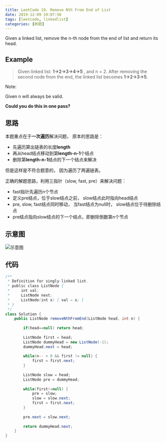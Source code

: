 ```yaml
---
title: LeetCode 19. Remove Nth From End of List
date: 2019-12-09 19:07:58
tags: [leetcode, linkedlist]
categories: [刷题]
---
```


Given a linked list, remove the n-th node from the end of list and return its head.

<!-- more -->

## Example


> Given linked list:
> **1->2->3->4->5** ,  and n = 2.
> After removing the second node from the end, the linked list becomes
> **1->2->3->5**.

Note:

Given n will always be valid.

**Could you do this in one pass?**

## 思路

本题重点在于**一次遍历**解决问题， 原本的思路是：

* 先遍历算出链表的长度**length**
* 再从head结点移动到第**length-n-1**个结点
* 删除第**length-n-1**结点的下一个结点来解决

但是这样是不符合题意的， 因为遍历了两遍链表。

正确的解题思路，利用三指针（slow, fast, pre）来解决问题：

* fast指针先遍历n个节点
* 定义pre结点，位于slow结点之前， slow结点此时指向head结点
* pre, slow, fast结点同时移动， 当fast结点为null时， slow结点位于待删除结点
* pre结点指向slow结点的下一个结点，即删除倒数第n个节点

## 示意图

![示意图](/demo.jpg)

 
## 代码

```java
/**
 * Definition for singly-linked list.
 * public class ListNode {
 *     int val;
 *     ListNode next;
 *     ListNode(int x) { val = x; }
 * }
 */
class Solution {
    public ListNode removeNthFromEnd(ListNode head, int n) {
    
        if(head==null) return head;
        
        ListNode first = head;
        ListNode dummyHead = new ListNode(-1);
        dummyHead.next = head;
        
        while(n-- > 0 && first != null) {
            first = first.next;
        }
        
        ListNode slow = head;
        ListNode pre = dummyHead;
        
        while(first!=null) {
            pre = slow;
            slow = slow.next;
            first = first.next;
        }
        
        pre.next = slow.next;
        
        return dummyHead.next;
    }
}
```

